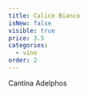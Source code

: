 ```yaml
---
title: Calice Bianco
isNew: false
visible: true
price: 3.5
categories:
  - vino
order: 2
---
```

Cantina Adelphos
